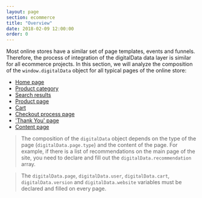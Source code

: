 ```yaml
---
layout: page
section: ecommerce
title: "Overview"
date: 2018-02-09 12:00:00
order: 0
---
```


Most online stores have a similar set of page templates, events and funnels. Therefore, the process of integration of the digitalData data layer is similar for all ecommerce projects. In this section, we will analyze the composition of the `window.digitalData` object for all typical pages of the online store:

 - [Home page](/ecommerce/main-page)
 - [Product category](/ecommerce/listing)
 - [Search results](/ecommerce/search)
 - [Product page](/ecommerce/product)
 - [Cart](/ecommerce/cart)
 - [Checkout process page](/ecommerce/checkout)
 - ['Thank You' page](/ecommerce/transaction)
 - [Content page](/ecommerce/content)

>The composition of the `digitalData` object depends on the type of the page (`digitalData.page.type`) and the content of the page. For example, if there is a list of recommendations on the main page of the site, you need to declare and fill out the `digitalData.recommendation` array.

>The `digitalData.page`, `digitalData.user`, `digitalData.cart`, `digitalData.version` and `digitalData.website` variables must be declared and filled on every page.
